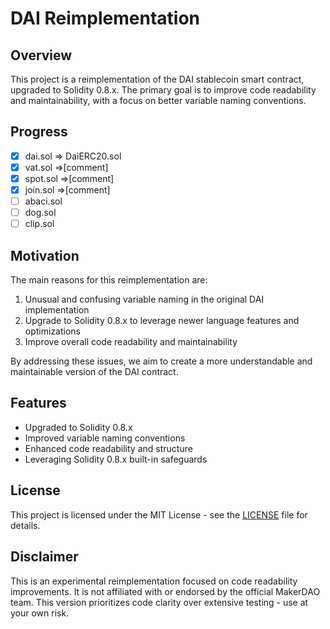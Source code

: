 # DAI Reimplementation

## Overview

This project is a reimplementation of the DAI stablecoin smart contract, upgraded to Solidity 0.8.x. The primary goal is to improve code readability and maintainability, with a focus on better variable naming conventions.

## Progress

- [X] dai.sol => DaiERC20.sol
- [X] vat.sol =>[comment]
- [X] spot.sol =>[comment]
- [X] join.sol =>[comment]
- [ ] abaci.sol
- [ ] dog.sol
- [ ] clip.sol

## Motivation

The main reasons for this reimplementation are:

1. Unusual and confusing variable naming in the original DAI implementation
2. Upgrade to Solidity 0.8.x to leverage newer language features and optimizations
3. Improve overall code readability and maintainability

By addressing these issues, we aim to create a more understandable and maintainable version of the DAI contract.

## Features

- Upgraded to Solidity 0.8.x
- Improved variable naming conventions
- Enhanced code readability and structure
- Leveraging Solidity 0.8.x built-in safeguards

## License

This project is licensed under the MIT License - see the [LICENSE](LICENSE) file for details.

## Disclaimer

This is an experimental reimplementation focused on code readability improvements. It is not affiliated with or endorsed by the official MakerDAO team. This version prioritizes code clarity over extensive testing - use at your own risk.
